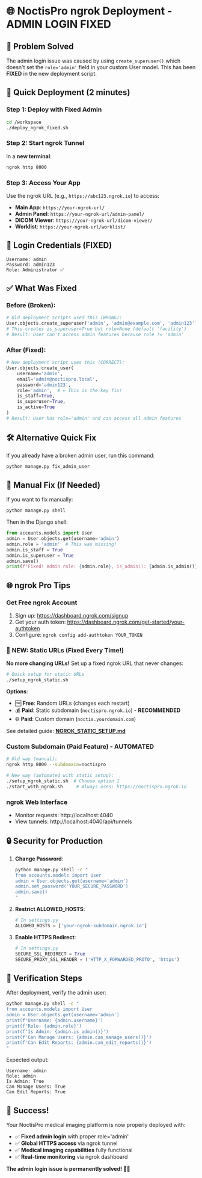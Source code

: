 # 🌐 NoctisPro ngrok Deployment - ADMIN LOGIN FIXED

## 🚨 Problem Solved
The admin login issue was caused by using `create_superuser()` which doesn't set the `role='admin'` field in your custom User model. This has been **FIXED** in the new deployment script.

## 🚀 Quick Deployment (2 minutes)

### Step 1: Deploy with Fixed Admin
```bash
cd /workspace
./deploy_ngrok_fixed.sh
```

### Step 2: Start ngrok Tunnel
In a **new terminal**:
```bash
ngrok http 8000
```

### Step 3: Access Your App
Use the ngrok URL (e.g., `https://abc123.ngrok.io`) to access:
- **Main App**: `https://your-ngrok-url/`
- **Admin Panel**: `https://your-ngrok-url/admin-panel/`
- **DICOM Viewer**: `https://your-ngrok-url/dicom-viewer/`
- **Worklist**: `https://your-ngrok-url/worklist/`

## 🔐 Login Credentials (FIXED)
```
Username: admin
Password: admin123
Role: Administrator ✅
```

## ✅ What Was Fixed

### Before (Broken):
```python
# Old deployment scripts used this (WRONG):
User.objects.create_superuser('admin', 'admin@example.com', 'admin123')
# This creates is_superuser=True but role=None (default 'facility')
# Result: User can't access admin features because role != 'admin'
```

### After (Fixed):
```python
# New deployment script uses this (CORRECT):
User.objects.create_user(
    username='admin',
    email='admin@noctispro.local', 
    password='admin123',
    role='admin',  # ← This is the key fix!
    is_staff=True,
    is_superuser=True,
    is_active=True
)
# Result: User has role='admin' and can access all admin features
```

## 🛠️ Alternative Quick Fix

If you already have a broken admin user, run this command:
```bash
python manage.py fix_admin_user
```

## 🔧 Manual Fix (If Needed)

If you want to fix manually:
```bash
python manage.py shell
```

Then in the Django shell:
```python
from accounts.models import User
admin = User.objects.get(username='admin')
admin.role = 'admin'  # This was missing!
admin.is_staff = True
admin.is_superuser = True
admin.save()
print(f"Fixed! Admin role: {admin.role}, is_admin(): {admin.is_admin()}")
```

## 🌐 ngrok Pro Tips

### Get Free ngrok Account
1. Sign up: https://dashboard.ngrok.com/signup
2. Get your auth token: https://dashboard.ngrok.com/get-started/your-authtoken
3. Configure: `ngrok config add-authtoken YOUR_TOKEN`

### 🌟 **NEW: Static URLs (Fixed Every Time!)**
**No more changing URLs!** Set up a fixed ngrok URL that never changes:

```bash
# Quick setup for static URLs
./setup_ngrok_static.sh
```

**Options**:
- 🆓 **Free**: Random URLs (changes each restart)
- 💰 **Paid**: Static subdomain (`noctispro.ngrok.io`) - **RECOMMENDED**
- 🌐 **Paid**: Custom domain (`noctis.yourdomain.com`)

See detailed guide: **[NGROK_STATIC_SETUP.md](./NGROK_STATIC_SETUP.md)**

### Custom Subdomain (Paid Feature) - AUTOMATED
```bash
# Old way (manual):
ngrok http 8000 --subdomain=noctispro

# New way (automated with static setup):
./setup_ngrok_static.sh  # Choose option 1
./start_with_ngrok.sh     # Always uses: https://noctispro.ngrok.io
```

### ngrok Web Interface
- Monitor requests: http://localhost:4040
- View tunnels: http://localhost:4040/api/tunnels

## 🔒 Security for Production

1. **Change Password**:
   ```bash
   python manage.py shell -c "
   from accounts.models import User
   admin = User.objects.get(username='admin')
   admin.set_password('YOUR_SECURE_PASSWORD')
   admin.save()
   "
   ```

2. **Restrict ALLOWED_HOSTS**:
   ```python
   # In settings.py
   ALLOWED_HOSTS = ['your-ngrok-subdomain.ngrok.io']
   ```

3. **Enable HTTPS Redirect**:
   ```python
   # In settings.py
   SECURE_SSL_REDIRECT = True
   SECURE_PROXY_SSL_HEADER = ('HTTP_X_FORWARDED_PROTO', 'https')
   ```

## 🎯 Verification Steps

After deployment, verify the admin user:
```bash
python manage.py shell -c "
from accounts.models import User
admin = User.objects.get(username='admin')
print(f'Username: {admin.username}')
print(f'Role: {admin.role}')
print(f'Is Admin: {admin.is_admin()}')
print(f'Can Manage Users: {admin.can_manage_users()}')
print(f'Can Edit Reports: {admin.can_edit_reports()}')
"
```

Expected output:
```
Username: admin
Role: admin
Is Admin: True
Can Manage Users: True
Can Edit Reports: True
```

## 🎉 Success!

Your NoctisPro medical imaging platform is now properly deployed with:
- ✅ **Fixed admin login** with proper role='admin'
- ✅ **Global HTTPS access** via ngrok tunnel
- ✅ **Medical imaging capabilities** fully functional
- ✅ **Real-time monitoring** via ngrok dashboard

**The admin login issue is permanently solved! 🏥✨**